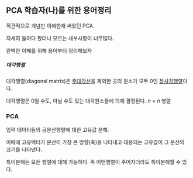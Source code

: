 ## PCA 학습자(나)를 위한 용어정리

직관적으로 개념만 이해한채 써왔던 PCA.

자세히 들여다 봤더니 모르는 세부사항이 너무많다.

완벽한 이해를 위해 용어부터 정리해보자



##### 대각행렬 

대각행렬(diagonal matrix)은 [주대각선](https://ko.wikipedia.org/wiki/주대각선)을 제외한 곳의 원소가 모두 0인 [정사각행렬](https://ko.wikipedia.org/wiki/정사각행렬)이다.

대각행렬은 0일 수도, 아닐 수도 있는 대각원소들에 의해 결정된다. *n* × *n* 행렬



### PCA

입력 데이터들의 공분산행렬에 대한 고유값 분해.

이때에 고유벡터가 분산이 가장 큰 방향(축)을 나타내고 대응되는 고유값이 그 분산의 크기를 나타낸다.



특이분해는 모든 행렬에 대해 가능하다. 즉 어떤행렬이 주어지더라도 특이분해할 수 있다.

